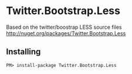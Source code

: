 Twitter.Bootstrap.Less
=================
Based on the twitter/boostrap LESS source files
http://nuget.org/packages/Twitter.Bootstrap.Less

Installing
----------
`PM> install-package Twitter.Bootstrap.Less`